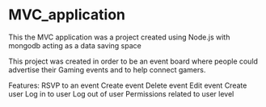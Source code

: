 # MVC_application
This the MVC application was a project created using Node.js with mongodb acting as a data saving space 

This project was created in order to be an event board where people could advertise their Gaming events and to help connect gamers. 

Features:
RSVP to an event 
Create event
Delete event
Edit event
Create user
Log in to user 
Log out of user 
Permissions related to user level 
